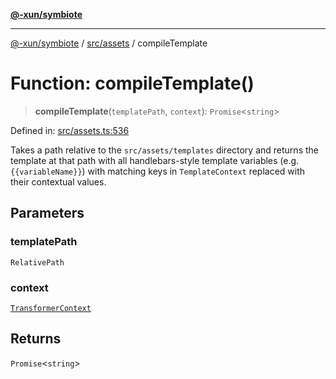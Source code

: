 [**@-xun/symbiote**](../../../README.md)

***

[@-xun/symbiote](../../../README.md) / [src/assets](../README.md) / compileTemplate

# Function: compileTemplate()

> **compileTemplate**(`templatePath`, `context`): `Promise`\<`string`\>

Defined in: [src/assets.ts:536](https://github.com/Xunnamius/symbiote/blob/b62abf3b41ef4fb16014d3e799397a1e70b68b47/src/assets.ts#L536)

Takes a path relative to the `src/assets/templates` directory and returns the
template at that path with all handlebars-style template variables (e.g.
`{{variableName}}`) with matching keys in `TemplateContext` replaced with
their contextual values.

## Parameters

### templatePath

`RelativePath`

### context

[`TransformerContext`](../type-aliases/TransformerContext.md)

## Returns

`Promise`\<`string`\>
